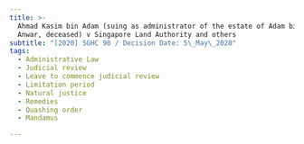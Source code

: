 ```yaml
---
title: >-
  Ahmad Kasim bin Adam (suing as administrator of the estate of Adam bin Haji
  Anwar, deceased) v Singapore Land Authority and others
subtitle: "[2020] SGHC 90 / Decision Date: 5\_May\_2020"
tags:
  - Administrative Law
  - Judicial review
  - Leave to commence judicial review
  - Limitation period
  - Natural justice
  - Remedies
  - Quashing order
  - Mandamus

---
```

